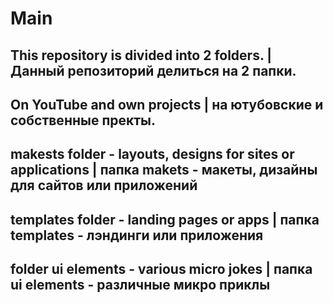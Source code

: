 # Мain
This repository is divided into 2 folders. | Данный репозиторий делиться на 2 папки.
------------------
On YouTube and own projects | на ютубовские и собственные пректы.
-----
makests folder - layouts, designs for sites or applications | папка makets - макеты, дизайны для сайтов или приложений
-------
templates folder - landing pages or apps | папка templates - лэндинги или приложения
----
folder ui elements - various micro jokes | папка ui elements - различные микро приклы
---
